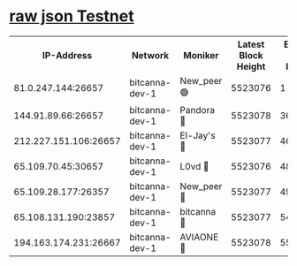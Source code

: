 [raw json Testnet](https://rpc-check.bcat.stavr.tech/bcat/rpc-bcat-result.json)
=


<table><tr><th>IP-Address</th><th>Network</th><th>Moniker</th><th>Latest Block Height</th><th>Earliest Block Height</th><th>Catching Up</th><th>Tx Index</th><th>Voting Power</th><th>Scan Time</th></tr><tr><td>81.0.247.144:26657</td><td>bitcanna-dev-1</td><td>New_peer 🟢</td><td>5523076</td><td>1</td><td>False</td><td>on</td><td>0</td><td>2023-12-15T19:27:40.261562198UTC</td></tr><tr><td>144.91.89.66:26657</td><td>bitcanna-dev-1</td><td>Pandora 🔴</td><td>5523078</td><td>3675711</td><td>False</td><td>on</td><td>2096387</td><td>2023-12-15T19:27:50.017115908UTC</td></tr><tr><td>212.227.151.106:26657</td><td>bitcanna-dev-1</td><td>El-Jay's 🔴</td><td>5523077</td><td>4670391</td><td>False</td><td>on</td><td>2218164</td><td>2023-12-15T19:27:46.976937141UTC</td></tr><tr><td>65.109.70.45:30657</td><td>bitcanna-dev-1</td><td>L0vd 🔴</td><td>5523076</td><td>4828155</td><td>False</td><td>on</td><td>7920</td><td>2023-12-15T19:27:40.568765576UTC</td></tr><tr><td>65.109.28.177:26357</td><td>bitcanna-dev-1</td><td>New_peer 🔴</td><td>5523077</td><td>4952911</td><td>False</td><td>on</td><td>2237067</td><td>2023-12-15T19:27:47.328787392UTC</td></tr><tr><td>65.108.131.190:23857</td><td>bitcanna-dev-1</td><td>bitcanna 🔴</td><td>5523077</td><td>5423077</td><td>False</td><td>off</td><td>82368</td><td>2023-12-15T19:27:47.687726927UTC</td></tr><tr><td>194.163.174.231:26667</td><td>bitcanna-dev-1</td><td>AVIAONE 🔴</td><td>5523078</td><td>5510361</td><td>False</td><td>on</td><td>1949865</td><td>2023-12-15T19:27:52.465936043UTC</td></tr></table>
